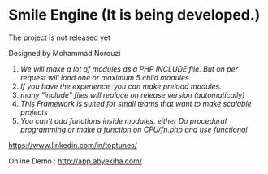 Smile Engine (It is being developed.)
=======

The project is not released yet

Designed by Mohammad Norouzi

1. _We will make a lot of modules as a PHP INCLUDE file. But on per request will load one or maximum 5 child modules_
2. _If you have the experience, you can make preload modules._
3. _many "include" files will replace on release version (automatically)_
4. _This Framework is suited for small teams that want to make scalable projects_
5. _You can't add functions inside modules. either Do procedural programming or make a function on CPU/fn.php and use functional_

https://www.linkedin.com/in/toptunes/

Online Demo : http://app.abyekiha.com/


